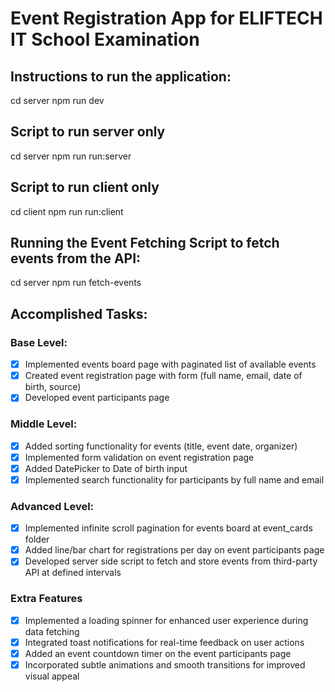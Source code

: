 # Event Registration App for ELIFTECH IT School Examination

## Instructions to run the application:

cd server
npm run dev

## Script to run server only
cd server
npm run run:server

## Script to run client only
cd client
npm run run:client

## Running the Event Fetching Script to fetch events from the API:

cd server
npm run fetch-events

## Accomplished Tasks:

### Base Level:
- [x] Implemented events board page with paginated list of available events
- [x] Created event registration page with form (full name, email, date of birth, source)
- [x] Developed event participants page

### Middle Level:
- [x] Added sorting functionality for events (title, event date, organizer)
- [x] Implemented form validation on event registration page
- [x] Added DatePicker to Date of birth input
- [x] Implemented search functionality for participants by full name and email

### Advanced Level:
- [x] Implemented infinite scroll pagination for events board at event_cards folder
- [x] Added line/bar chart for registrations per day on event participants page
- [x] Developed server side script to fetch and store events from third-party API at defined intervals

### Extra Features
- [x] Implemented a loading spinner for enhanced user experience during data fetching
- [x] Integrated toast notifications for real-time feedback on user actions
- [x] Added an event countdown timer on the event participants page
- [x] Incorporated subtle animations and smooth transitions for improved visual appeal
